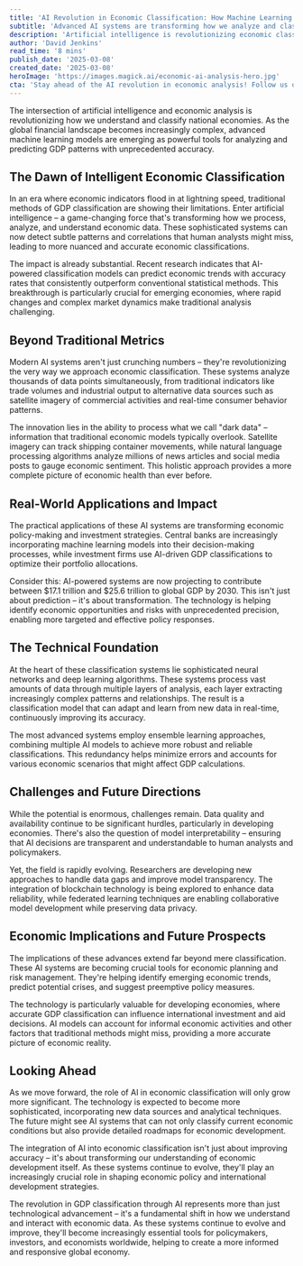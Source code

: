 ```yaml
---
title: 'AI Revolution in Economic Classification: How Machine Learning is Reshaping GDP Analysis'
subtitle: 'Advanced AI systems are transforming how we analyze and classify economic data'
description: 'Artificial intelligence is revolutionizing economic classification and GDP analysis through advanced machine learning models. These systems process vast amounts of traditional and alternative data to provide unprecedented accuracy in economic predictions and classifications, with AI expected to contribute up to $25.6 trillion to global GDP by 2030.'
author: 'David Jenkins'
read_time: '8 mins'
publish_date: '2025-03-08'
created_date: '2025-03-08'
heroImage: 'https://images.magick.ai/economic-ai-analysis-hero.jpg'
cta: 'Stay ahead of the AI revolution in economic analysis! Follow us on LinkedIn for regular updates on how artificial intelligence is transforming the future of global economics.'
---
```


The intersection of artificial intelligence and economic analysis is revolutionizing how we understand and classify national economies. As the global financial landscape becomes increasingly complex, advanced machine learning models are emerging as powerful tools for analyzing and predicting GDP patterns with unprecedented accuracy.

## The Dawn of Intelligent Economic Classification

In an era where economic indicators flood in at lightning speed, traditional methods of GDP classification are showing their limitations. Enter artificial intelligence – a game-changing force that's transforming how we process, analyze, and understand economic data. These sophisticated systems can now detect subtle patterns and correlations that human analysts might miss, leading to more nuanced and accurate economic classifications.

The impact is already substantial. Recent research indicates that AI-powered classification models can predict economic trends with accuracy rates that consistently outperform conventional statistical methods. This breakthrough is particularly crucial for emerging economies, where rapid changes and complex market dynamics make traditional analysis challenging.

## Beyond Traditional Metrics

Modern AI systems aren't just crunching numbers – they're revolutionizing the very way we approach economic classification. These systems analyze thousands of data points simultaneously, from traditional indicators like trade volumes and industrial output to alternative data sources such as satellite imagery of commercial activities and real-time consumer behavior patterns.

The innovation lies in the ability to process what we call "dark data" – information that traditional economic models typically overlook. Satellite imagery can track shipping container movements, while natural language processing algorithms analyze millions of news articles and social media posts to gauge economic sentiment. This holistic approach provides a more complete picture of economic health than ever before.

## Real-World Applications and Impact

The practical applications of these AI systems are transforming economic policy-making and investment strategies. Central banks are increasingly incorporating machine learning models into their decision-making processes, while investment firms use AI-driven GDP classifications to optimize their portfolio allocations.

Consider this: AI-powered systems are now projecting to contribute between $17.1 trillion and $25.6 trillion to global GDP by 2030. This isn't just about prediction – it's about transformation. The technology is helping identify economic opportunities and risks with unprecedented precision, enabling more targeted and effective policy responses.

## The Technical Foundation

At the heart of these classification systems lie sophisticated neural networks and deep learning algorithms. These systems process vast amounts of data through multiple layers of analysis, each layer extracting increasingly complex patterns and relationships. The result is a classification model that can adapt and learn from new data in real-time, continuously improving its accuracy.

The most advanced systems employ ensemble learning approaches, combining multiple AI models to achieve more robust and reliable classifications. This redundancy helps minimize errors and accounts for various economic scenarios that might affect GDP calculations.

## Challenges and Future Directions

While the potential is enormous, challenges remain. Data quality and availability continue to be significant hurdles, particularly in developing economies. There's also the question of model interpretability – ensuring that AI decisions are transparent and understandable to human analysts and policymakers.

Yet, the field is rapidly evolving. Researchers are developing new approaches to handle data gaps and improve model transparency. The integration of blockchain technology is being explored to enhance data reliability, while federated learning techniques are enabling collaborative model development while preserving data privacy.

## Economic Implications and Future Prospects

The implications of these advances extend far beyond mere classification. These AI systems are becoming crucial tools for economic planning and risk management. They're helping identify emerging economic trends, predict potential crises, and suggest preemptive policy measures.

The technology is particularly valuable for developing economies, where accurate GDP classification can influence international investment and aid decisions. AI models can account for informal economic activities and other factors that traditional methods might miss, providing a more accurate picture of economic reality.

## Looking Ahead

As we move forward, the role of AI in economic classification will only grow more significant. The technology is expected to become more sophisticated, incorporating new data sources and analytical techniques. The future might see AI systems that can not only classify current economic conditions but also provide detailed roadmaps for economic development.

The integration of AI into economic classification isn't just about improving accuracy – it's about transforming our understanding of economic development itself. As these systems continue to evolve, they'll play an increasingly crucial role in shaping economic policy and international development strategies.

The revolution in GDP classification through AI represents more than just technological advancement – it's a fundamental shift in how we understand and interact with economic data. As these systems continue to evolve and improve, they'll become increasingly essential tools for policymakers, investors, and economists worldwide, helping to create a more informed and responsive global economy.